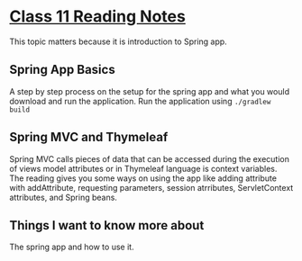 # [Class 11 Reading Notes](https://github.com/snur206/reading-notes/blob/main/401/class11notes.md)

This topic matters because it is introduction to Spring app.

## Spring App Basics

A step by step process on the setup for the spring app and what you would download and run the application. Run the application using `./gradlew build`

## Spring MVC and Thymeleaf

Spring MVC calls pieces of data that can be accessed during the execution of views model attributes or in Thymeleaf language is context variables. The reading gives you some ways on using the app like adding attribute with addAttribute, requesting parameters, session atrributes, ServletContext attributes, and Spring beans.

## Things I want to know more about

The spring app and how to use it.
